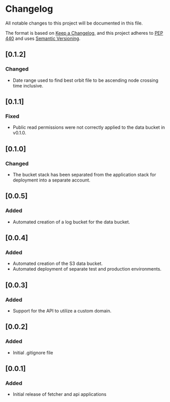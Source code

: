 # Changelog

All notable changes to this project will be documented in this file.

The format is based on [Keep a Changelog](https://keepachangelog.com/en/1.0.0/),
and this project adheres to [PEP 440](https://www.python.org/dev/peps/pep-0440/)
and uses [Semantic Versioning](https://semver.org/spec/v2.0.0.html).

## [0.1.2]

### Changed
* Date range used to find best orbit file to be ascending node crossing time inclusive.

## [0.1.1]

### Fixed
* Public read permissions were not correctly applied to the data bucket in v0.1.0.

## [0.1.0]

### Changed
* The bucket stack has been separated from the application stack for deployment into a separate account.

## [0.0.5]

### Added
* Automated creation of a log bucket for the data bucket.

## [0.0.4]

### Added
* Automated creation of the S3 data bucket.
* Automated deployment of separate test and production environments.

## [0.0.3]

### Added 
* Support for the API to utilize a custom domain.

## [0.0.2]

### Added
* Initial .gitignore file

## [0.0.1]

### Added
* Initial release of fetcher and api applications
